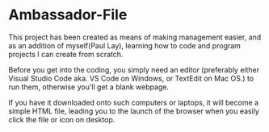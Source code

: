 # Ambassador-File

This project has been created as means of making management easier, and as an addition of myself(Paul Lay), learning how to code and program projects I can create from scratch.

Before you get into the coding, you simply need an editor (preferably either Visual Studio Code aka. VS Code on Windows, or TextEdit on Mac OS.) to run them, otherwise you'll get a blank webpage.

If you have it downloaded onto such computers or laptops, it will become a simple HTML file, leading you to the launch of the browser when you easily click the file or icon on desktop.
